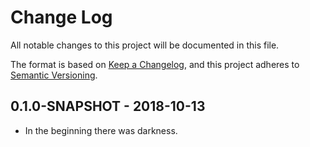 # Change Log
All notable changes to this project will be documented in this
file.

The format is based on [Keep a
Changelog](https://keepachangelog.com/en/1.0.0/), and this project
adheres to [Semantic Versioning](https://semver.org/spec/v2.0.0.html).

## 0.1.0-SNAPSHOT - 2018-10-13

 * In the beginning there was darkness.
